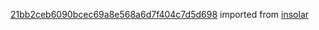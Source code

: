 [21bb2ceb6090bcec69a8e568a6d7f404c7d5d698](https://github.com/insolar/insolar/commit/21bb2ceb6090bcec69a8e568a6d7f404c7d5d698) imported from [insolar](https://github.com/insolar/insolar)
